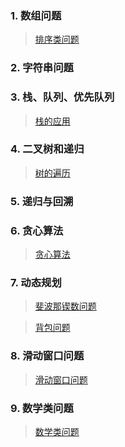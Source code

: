 
### 1. 数组问题
>[排序类问题](https://blog.csdn.net/reed1991/article/details/53364594)
### 2. 字符串问题
### 3. 栈、队列、优先队列
>[栈的应用](https://blog.csdn.net/reed1991/article/details/99059673)

### 4. 二叉树和递归
>[树的遍历](https://blog.csdn.net/reed1991/article/details/53363543)
### 5. 递归与回溯
### 6. 贪心算法
>[贪心算法](https://blog.csdn.net/reed1991/article/details/96470577)

### 7. 动态规划

>[斐波那锲数问题](https://blog.csdn.net/reed1991/article/details/53967107)

>[背包问题](https://blog.csdn.net/reed1991/article/details/55057988)

### 8. 滑动窗口问题
>[滑动窗口问题](https://blog.csdn.net/reed1991/article/details/98799744)

### 9. 数学类问题
>[数学类问题](https://blog.csdn.net/reed1991/article/details/53792326)
